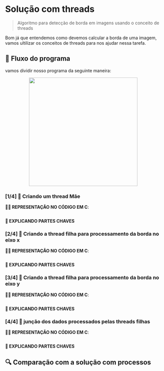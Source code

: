# Solução com threads

> Algoritmo para detecção de borda em imagens usando o conceito de threads

Bom já que entendemos como devemos calcular a borda de uma imagem, vamos ultilizar os conceitos de threads para nos ajudar nessa tarefa.

## 🔄 Fluxo do programa

vamos dividir nosso programa da seguinte maneira:

<p align='center'>
    <img width=350 src=""/>
</p>

### [1/4] 🔵 Criando um thread Mãe

**👨‍💻 REPRESENTAÇÃO NO CÓDIGO EM C**:
```c

```

**🔑 EXPLICANDO PARTES CHAVES**

### [2/4] 🔵 Criando a thread filha para processamento da borda no eixo x

**👨‍💻 REPRESENTAÇÃO NO CÓDIGO EM C**:
```c

```

**🔑 EXPLICANDO PARTES CHAVES**

### [3/4] 🔵 Criando a thread filha para processamento da borda no eixo y

**👨‍💻 REPRESENTAÇÃO NO CÓDIGO EM C**:
```c

```

**🔑 EXPLICANDO PARTES CHAVES**

### [4/4] 🔵 junção dos dados processados pelas threads filhas

**👨‍💻 REPRESENTAÇÃO NO CÓDIGO EM C**:
```c

```

**🔑 EXPLICANDO PARTES CHAVES**

## 🔍 Comparação com a solução com processos

